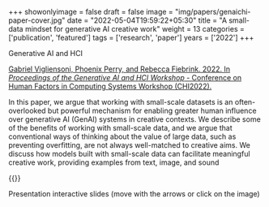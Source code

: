 +++
showonlyimage = false
draft = false
image = "img/papers/genaichi-paper-cover.jpg"
date = "2022-05-04T19:59:22+05:30"
title = "A small-data mindset for generative AI creative work"
weight = 13
categories = ['publication', 'featured']
tags = ['research', 'paper']
years = ['2022']
+++

Generative AI and HCI

<!--more-->

[Gabriel Vigliensoni,  Phoenix Perry, and Rebecca  Fiebrink. 2022. In _Proceedings of the Generative AI and HCI Workshop_ - Conference on Human Factors in Computing Systems Workshop (CHI2022).](https://zenodo.org/record/7086327)



In this paper, we argue that working with small-scale datasets is an often-overlooked but powerful mechanism for enabling greater human influence over generative AI (GenAI) systems in creative contexts. We describe some of the benefits of working with small-scale data, and we argue that conventional ways of thinking about the value of large data, such as preventing overfitting, are not always well-matched to creative aims. We discuss how models built with small-scale data can facilitate meaningful creative work, providing examples from text, image, and sound

{{<website src="https://media.vigliensoni.com/projector/GenAICHI-2022">}}
<div class="text-caption">Presentation interactive slides (move with the arrows or click on the image)</div>




